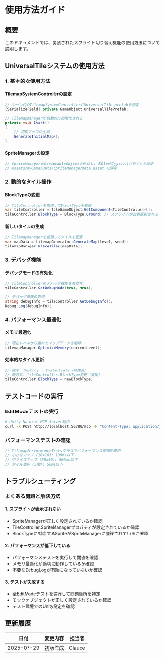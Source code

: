 # 使用方法ガイド

## 概要
このドキュメントでは、実装されたスプライト切り替え機能の使用方法について説明します。

## UniversalTileシステムの使用方法

### 1. 基本的な使用方法

#### TilemapSystemControllerの設定
```csharp
// シーン内のTilemapSystemControllerにUniversalTile.prefabを設定
[SerializeField] private GameObject universalTilePrefab;

// TilemapManagerが自動的に初期化される
private void Start()
{
    // 初期マップの生成
    GenerateInitialMap();
}
```

#### SpriteManagerの設定
```csharp
// SpriteManagerのScriptableObjectを作成し、各BlockTypeのスプライトを設定
// Assets/MyGame/Data/SpriteManagerData.asset に保存
```

### 2. 動的なタイル操作

#### BlockTypeの変更
```csharp
// TileControllerを取得してBlockTypeを変更
var tileController = tileGameObject.GetComponent<TileController>();
tileController.BlockType = BlockType.Ground; // スプライトが自動更新される
```

#### 新しいタイルの生成
```csharp
// TilemapManagerを使用してタイルを配置
var mapData = tilemapGenerator.GenerateMap(level, seed);
tilemapManager.PlaceTiles(mapData);
```

### 3. デバッグ機能

#### デバッグモードの有効化
```csharp
// TileControllerのデバッグ機能を有効化
tileController.SetDebugMode(true, true);

// デバッグ情報の取得
string debugInfo = tileController.GetDebugInfo();
Debug.Log(debugInfo);
```

### 4. パフォーマンス最適化

#### メモリ最適化
```csharp
// 現在レベルから離れたマップデータを削除
tilemapManager.OptimizeMemory(currentLevel);
```

#### 効率的なタイル更新
```csharp
// 従来: Destroy + Instantiate（非推奨）
// 新方式: TileController.BlockType変更（推奨）
tileController.BlockType = newBlockType;
```

## テストコードの実行

### EditModeテストの実行
```bash
# Unity Natural MCP Server経由
curl -X POST http://localhost:56780/mcp -H "Content-Type: application/json" -d '{"jsonrpc": "2.0", "method": "tools/call", "params": {"name": "RunEditModeTests", "arguments": {}}, "id": 3}'
```

### パフォーマンステストの確認
```csharp
// TilemapPerformanceTestsクラスでパフォーマンス閾値を確認
// 小さなマップ (10x10): 100ms以下
// 中サイズマップ (50x50): 500ms以下
// タイル更新 (5個): 50ms以下
```

## トラブルシューティング

### よくある問題と解決方法

#### 1. スプライトが表示されない
- SpriteManagerが正しく設定されているか確認
- TileController.SpriteManagerプロパティが設定されているか確認
- BlockTypeに対応するSpriteがSpriteManagerに登録されているか確認

#### 2. パフォーマンスが低下している
- パフォーマンステストを実行して閾値を確認
- メモリ最適化が適切に動作しているか確認
- 不要なDebugLogが有効になっていないか確認

#### 3. テストが失敗する
- 全EditModeテストを実行して問題箇所を特定
- モックオブジェクトが正しく設定されているか確認
- テスト環境でのUnity設定を確認

## 更新履歴
| 日付 | 変更内容 | 担当者 |
|------|----------|--------|
| 2025-07-29 | 初版作成 | Claude |